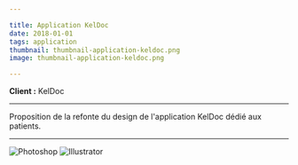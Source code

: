 ```yaml
---

title: Application KelDoc
date: 2018-01-01
tags: application
thumbnail: thumbnail-application-keldoc.png
image: thumbnail-application-keldoc.png

---
```


**Client :** KelDoc

---

Proposition de la refonte du design de l'application KelDoc dédié aux patients.

---

![Photoshop](/images/icons/photoshop.svg)
![Illustrator](/images/icons/illustrator.svg)
